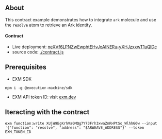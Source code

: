 ## About
This contract example demonstrates how to integrate `ark` molecule and use the `resolve` atom to retrieve an Ark identity.

#### Contract
- Live deployment: [neXVf6LPNZwEwphtEHvJoAlNERu-yXHJzxxwT1uQlDc](https://api.exm.dev/read/neXVf6LPNZwEwphtEHvJoAlNERu-yXHJzxxwT1uQlDc)
- source code: [./contract.js](./contract.js)

## Prerequisites

- EXM SDK
```console
npm i -g @execution-machine/sdk
```

- EXM API token ID: visit [exm.dev](https://exm.dev)

## Iteracting with the contract

```console
exm function:write XUjW9BgKrhVa0MQg7Y73Frh3xwaZmRHPtSo_WlhhG6w --input '{"function": "resolve", "address": "$ARWEAVE_ADDRESS"}' --token EXM_TOKEN_ID
```